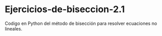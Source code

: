 # Ejercicios-de-biseccion-2.1
Codigo en Python del método de bisección para resolver ecuaciones no lineales.
